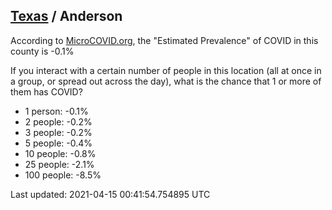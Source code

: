 
## [Texas](/united-states/texas) / Anderson

According to [MicroCOVID.org](http://microcovid.org),
the "Estimated Prevalence" of COVID in this county is -0.1%

If you interact with a certain number of people in this location
(all at once in a group, or spread out across the day), what is the chance that
1 or more of them has COVID?

- 1 person: -0.1%
- 2 people: -0.2%
- 3 people: -0.2%
- 5 people: -0.4%
- 10 people: -0.8%
- 25 people: -2.1%
- 100 people: -8.5%

Last updated: 2021-04-15 00:41:54.754895 UTC
